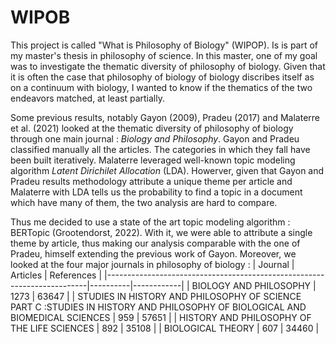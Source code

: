 # WIPOB
This project is called "What is Philosophy of Biology" (WIPOP). Is is part of my master's thesis in philosophy of science. In this master, one of my goal was to investigate the thematic diversity of philosophy of biology. Given that it is often the case that philosophy of biology of biology discribes itself as on a continuum with biology, I wanted to know if the thematics of the two endeavors matched, at least partially. 

Some previous results, notably Gayon (2009), Pradeu (2017) and Malaterre et al. (2021) looked at the thematic diversity of philosophy of biology through one main journal : _Biology and Philosophy_. Gayon and Pradeu classified manually all the articles. The categories in which they fall have been built iteratively. Malaterre leveraged well-known topic modeling algorithm _Latent Dirichilet Allocation_ (LDA). Howerver, given that Gayon and Pradeu results methodology attribute a unique theme per article and Malaterre with LDA tells us the probability to find a topic in a document which have many of them, the two analysis are hard to compare. 

Thus me decided to use a state of the art topic modeling algorithm : BERTopic (Grootendorst, 2022). With it, we were able to attribute a single theme by article, thus making our analysis comparable with the one of Pradeu, himself extending the previous work of Gayon. Moreover, we looked at the four major journals in philosophy of biology : 
| Journal                                                                 | Articles | References |
|-------------------------------------------------------------------------|----------|------------|
| BIOLOGY AND PHILOSOPHY                                                  | 1273     | 63647      |
| STUDIES IN HISTORY AND PHILOSOPHY OF SCIENCE PART C :STUDIES IN HISTORY AND PHILOSOPHY OF BIOLOGICAL AND BIOMEDICAL SCIENCES | 959      | 57651      |
| HISTORY AND PHILOSOPHY OF THE LIFE SCIENCES                             | 892      | 35108      |
| BIOLOGICAL THEORY                                                       | 607      | 34460      |

